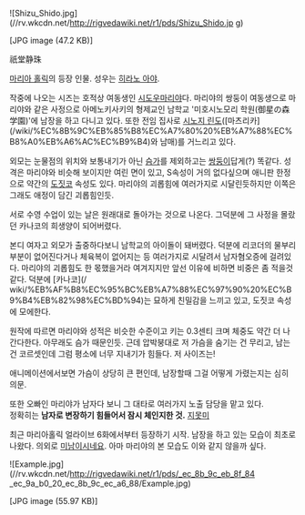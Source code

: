 ![Shizu_Shido.jpg](//rv.wkcdn.net/http://rigvedawiki.net/r1/pds/Shizu_Shido.jp
g)

[JPG image (47.2 KB)]

  
祇堂静珠

[마리아 홀릭](%EB%A7%88%EB%A6%AC%EC%95%84%20%ED%99%80%EB%A6%AD.md)의 등장 인물. 성우는
[히라노 아야](%ED%9E%88%EB%9D%BC%EB%85%B8%20%EC%95%84%EC%95%BC.md).

작중에 나오는 시즈는 호적상 여동생인 [시도우마리야](%EC%8B%9C%EB%8F%84%EC%9A%B0%20%EB%A7%88%EB%A6%AC%EC%95%BC.md)다. 마리야의
쌍둥이 여동생으로 마리야와 같은 사정으로 아메노키사키의 형제교인 남학교 '미호시노모리 학원(御星の森学園)'에 남장을 하고 다니고 있다. 또한
전임 집사로 [시노지 린도](%EC%8B%9C%EB%85%B8%EC%A7%80%20%EB%A6%B0%EB%8F%84.md)([마츠리카]
(/wiki/%EC%8B%9C%EB%85%B8%EC%A7%80%20%EB%A7%88%EC%B8%A0%EB%A6%AC%EC%B9%B4)와
남매)를 거느리고 있다.

외모는 눈물점의 위치와 보통내기가 아닌 [슴가](%EC%8A%B4%EA%B0%80.md)를 제외하고는
[쌍둥이](%EC%8C%8D%EB%91%A5%EC%9D%B4.md)답게(?) 똑같다. 성격은 마리야와 비슷해 보이지만 여린 면이 있고,
S속성이 거의 없다싶으며 애니판 한정으로 약간의 [도짓코](%EB%8F%84%EC%A7%93%EC%BD%94.md) 속성도 있다.
마리야의 괴롭힘에 여러가지로 시달린듯하지만 이쪽은 그래도 애정이 담긴 괴롭힘인듯.

서로 수영 수업이 있는 날은 원래대로 돌아가는 것으로 나온다. 그덕분에 그 사정을 몰랐던 카나코의 희생양이 되어버렸다.

본디 여자고 외모가 출중하다보니 남학교의 아이돌이 돼버렸다. 덕분에 리코더의 물부리 부분이 없어진다거나 체육복이 없어지는 등 여러가지로
시달려서 남자혐오증에 걸려있다. 마리야의 괴롭힘도 한 몫했을거라 여겨지지만 앞선 이유에 비하면 비중은 좀 적을것 같다. 덕분에 [카나코](/
wiki/%EB%AF%B8%EC%95%BC%EB%A7%88%EC%97%90%20%EC%B9%B4%EB%82%98%EC%BD%94)는 묘하게
친밀감을 느끼고 있고, 도짓코 속성에 모에한다.

원작에 따르면 마리야와 성적은 비슷한 수준이고 키는 0.3센티 크며 체중도 약간 더 나간다한다. 아무래도 슴가 때문인듯. 근데 압박붕대로 저
가슴을 숨기는 건 무리고, 남는 건 코르셋인데 그럼 평소에 너무 지내기가 힘들다. 저 사이즈는!

애니메이션에서보면 가슴이 상당히 큰 편인데, 남장할때 그걸 어떻게 가렸는지는 심히 의문.

또한 오빠인 마리야가 남자다 보니 그 대타로 여러가지 노출 담당을 맡고 있다.  
정확히는 **남자로 변장하기 힘들어서 잠시 체인지한 것.** [지못미](%EC%A7%80%EB%AA%BB%EB%AF%B8.md)

최근 마리아홀릭 얼라이브 6화에서부터 등장하기 시작. 남장을 하고 있는 모습이 최초로 나왔다. 의외로
[미남이시네요](%EB%AF%B8%EB%82%A8%EC%9D%B4%EC%8B%9C%EB%84%A4%EC%9A%94.md). 아마
마리야의 본 모습도 이와 같지 않을까 싶다.  

![Example.jpg](//rv.wkcdn.net/http://rigvedawiki.net/r1/pds/_ec_8b_9c_eb_8f_84
_ec_9a_b0_20_ec_8b_9c_ec_a6_88/Example.jpg)

[JPG image (55.97 KB)]

